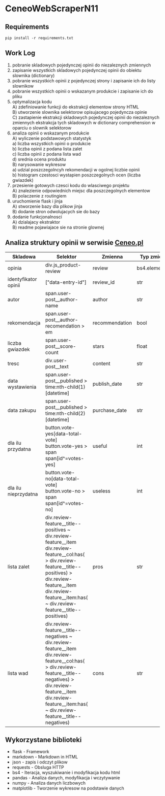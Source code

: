 # CeneoWebScraperN11
## Requirements
```
pip install -r requirements.txt
```
## Work Log
1) pobranie skladowych pojedynczej opinii do niezaleznych zmiennych<br>
2) zapisanie wszystkich skladowych pojedynczej opinii do obiektu slownika (dictionary)<br>
3) pobranie wszystkich opinii z pojedynczej strony i zapisanie ich do listy slownikow<br>
4) pobranie wszystkich opinii o wskazanym produkcie i zapisanie ich do pliku<br>
5) optymalizacja kodu<br>
    A) zdefiniowanie funkcji do ekstrakcji elementow strony HTML<br>
    B) utworzenie slownika selektorow opisujacego pojedyncza opinie<br>
    C) zastapienie ekstrakcji skladowych pojedynczej opinii do niezaleznych zmiennych ekstrakcja tych skladowych w dictionary comprehension w oparciu o slownik selektorow<br>
6) analiza opinii o wskazanym produkcie<br>
    A) wyliczenie podstawowych statystyk<br>
        a) liczba wszystkich opinii o produkcie<br>
        b) liczba opinii z podana lista zalet<br>
        c) liczba opinii z podana lista wad<br>
        d) srednia ocena produktu<br>
    B) narysowanie wykresow<br>
        a) udzial poszczegolncyh rekomendacji w ogolnej liczbie opinii<br>
        b) histogram czestosci wystapien poszczegolnych ocen (liczba gwiazdek)<br>
7) przesienie gotowych czesci kodu do wlasciwego projektu<br>
    A) znalezienie odpowiednich miejsc dla poszczegolnych elementow<br>
    B) polaczenie z routingiem<br>
8) uruchomienie flask i jinja<br>
    A) stworzenie bazy dla plikow jinja<br>
    B) dodanie stron odwolujacych sie do bazy<br>
9) dodanie funkcjonalnosci<br>
    A) dzialajacy ekstraktor<br>
    B) readme pojawiajace sie na stronie glownej<br>

## Analiza struktury opinii w serwisie [Ceneo.pl](https://www.ceneo.pl/)

|Skladowa|Selektor|Zmienna|Typ zmiennej|
|--------|--------|-------|------------|
|opinia|div.js_product-review|review|bs4.element.Tag|
|identyfikator opinii|\["data-entry-id"\]|review_id|str|
|autor|span.user-post__author-name|author|str|
|rekomendacja|span.user-post__author-recomendation > em|recommendation|bool|
|liczba gwiazdek|span.user-post__score-count|stars|float|
|tresc|div.user-post__text|content|str|
|data wystawienia|span.user-post__published > time:nth-child(1)\[datetime\]|publish_date|str|
|data zakupu|span.user-post__published > time:nth-child(2)\[datetime\]|purchase_date|str|
|dla ilu przydatna|button.vote-yes\[data-total-vote\]<br>button.vote-yes > span<br>span\[id^=votes-yes\]|useful|int|
|dla ilu nieprzydatna|button.vote-no\[data-total-vote\]<br>button.vote-no > span<br>span\[id^=votes-no\]|useless|int|
|lista zalet|div.review-feature__title--positives ~ div.review-feature__item <br>div.review-feature__col:has( > div.review-feature__title--positives) > div.review-feature__item<br>div.review-feature__item:has( ~ div.review-feature__title--positives)|pros|str|
|lista wad|div.review-feature__title--negatives ~ div.review-feature__item <br>div.review-feature__col:has( > div.review-feature__title--negatives) > div.review-feature__item<br>div.review-feature__item:has( ~ div.review-feature__title--negatives)|cons|str|

## Wykorzystane biblioteki

- flask - Framework<br>
- markdown - Markdown in HTML<br>
- json - zapis i odczyt plikow<br>
- requests - Obsluga HTTP<br>
- bs4 - Iteracja, wyszukiwanie i modyfikacja kodu html<br>
- pandas - Analiza danych, modyfikacja i wczytywanie<br>
- numpy - Analiza danych liczbowych<br>
- matplotlib - Tworzenie wykresow na podstawie danych<br>
